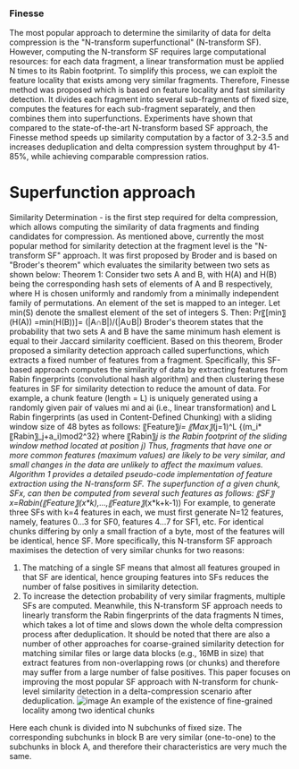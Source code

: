 ### Finesse
The most popular approach to determine the similarity of data for delta compression is the "N-transform superfunctional" (N-transform SF). However, computing the N-transform SF requires large computational resources: for each data fragment, a linear transformation must be applied N times to its Rabin footprint. To simplify this process, we can exploit the feature locality that exists among very similar fragments.
Therefore, Finesse method was proposed which is based on feature locality and fast similarity detection. It divides each fragment into several sub-fragments of fixed size, computes the features for each sub-fragment separately, and then combines them into superfunctions. Experiments have shown that compared to the state-of-the-art N-transform based SF approach, the Finesse method speeds up similarity computation by a factor of 3.2-3.5 and increases deduplication and delta compression system throughput by 41-85%, while achieving comparable compression ratios.
# Superfunction approach
Similarity Determination - is the first step required for delta compression, which allows computing the similarity of data fragments and finding candidates for compression. As mentioned above, currently the most popular method for similarity detection at the fragment level is the "N-transform SF" approach. It was first proposed by Broder and is based on "Broder's theorem" which evaluates the similarity between two sets as shown below:
Theorem 1: Consider two sets A and B, with H(A) and H(B) being the corresponding hash sets of elements of A and B respectively, where H is chosen uniformly and randomly from a minimally independent family of permutations. An element of the set is mapped to an integer. Let min(S) denote the smallest element of the set of integers S. Then:
Pr⁡〖[min〗⁡(H(A)) =min⁡(H(B))]=  (|A∩B|)/(|A∪B|)
Broder's theorem states that the probability that two sets A and B have the same minimum hash element is equal to their Jaccard similarity coefficient. Based on this theorem, Broder proposed a similarity detection approach called superfunctions, which extracts a fixed number of features from a fragment. Specifically, this SF-based approach computes the similarity of data by extracting features from Rabin fingerprints (convolutional hash algorithm) and then clustering these features in SF for similarity detection to reduce the amount of data. For example, a chunk feature (length = L) is uniquely generated using a randomly given pair of values mi and ai (i.e., linear transformation) and L Rabin fingerprints (as used in Content-Defined Chunking) with a sliding window size of 48 bytes as follows:
〖Feature〗_i= 〖Max〗_(j=1)^L {(m_i*〖Rabin〗_j+a_i)mod2^32}
where 〖Rabin〗_j is the Rabin footprint of the sliding window method located at position j)
Thus, fragments that have one or more common features (maximum values) are likely to be very similar, and small changes in the data are unlikely to affect the maximum values. Algorithm 1 provides a detailed pseudo-code implementation of feature extraction using the N-transform SF. The superfunction of a given chunk, SFx, can then be computed from several such features as follows:
〖SF〗_x=Rabin(〖Feature〗_(x*k),…,〖Feature〗_(x*k+k-1))
For example, to generate three SFs with k=4 features in each, we must first generate N=12 features, namely, features 0...3 for SF0, features 4...7 for SF1, etc. For identical chunks differing by only a small fraction of a byte, most of the features will be identical, hence SF. More specifically, this N-transform SF approach maximises the detection of very similar chunks for two reasons:
1.	The matching of a single SF means that almost all features grouped in that SF are identical, hence grouping features into SFs reduces the number of false positives in similarity detection. 
2.	To increase the detection probability of very similar fragments, multiple SFs are computed. 
Meanwhile, this N-transform SF approach needs to linearly transform the Rabin fingerprints of the data fragments N times, which takes a lot of time and slows down the whole delta compression process after deduplication.
It should be noted that there are also a number of other approaches for coarse-grained similarity detection for matching similar files or large data blocks (e.g., 16MB in size) that extract features from non-overlapping rows (or chunks) and therefore may suffer from a large number of false positives. This paper focuses on improving the most popular SF approach with N-transform for chunk-level similarity detection in a delta-compression scenario after deduplication.
![image](https://github.com/XAH30/LSH-vs-Finesse/assets/73390555/c2ef052f-f028-4f73-bc6d-7d3de3f0ad33)
An example of the existence of fine-grained locality among two identical chunks

Here each chunk is divided into N subchunks of fixed size. The corresponding subchunks in block B are very similar (one-to-one) to the subchunks in block A, and therefore their characteristics are very much the same.

